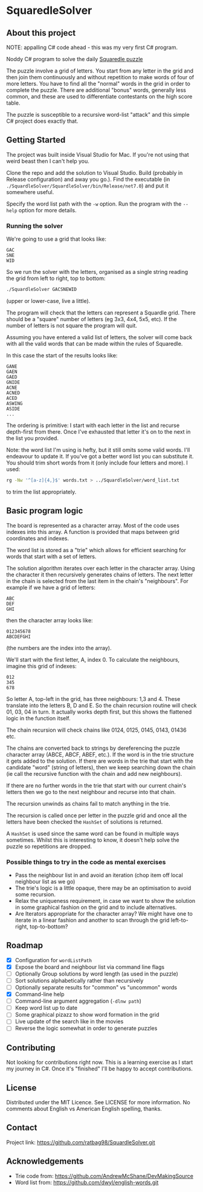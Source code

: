 # SquaredleSolver

## About this project

NOTE: appalling C# code ahead - this was my very first C# program.

Noddy C# program to solve the daily [Squaredle puzzle](https://squaredle.app/)

The puzzle involve a grid of letters. You start from any letter in the grid
and then join them continuously and without repetition to make words of four
of more letters. You have to find all the "normal" words in the grid in order
to complete the puzzle. There are additional "bonus" words, generally less
common, and these are used to differentiate contestants on the high score table.

The puzzle is susceptible to a recursive word-list "attack" and this simple
C# project does exactly that.

## Getting Started

The project was built inside Visual Studio for Mac. If you're not using that
weird beast then I can't help you.

Clone the repo and add the solution to Visual Studio. Build (probably in
Release configuration) and away you go.). Find the executable (in
`./SquardleSolver/SquardleSolver/bin/Release/net7.0`) and put it somewhere
useful.

Specify the word list path with the `-w` option. Run the program with the
`--help` option for more details.

### Running the solver

We're going to use a grid that looks like:

```text
GAC
SNE
WID
```

So we run the solver with the letters, organised as a single string reading
the grid from left to right, top to bottom:

```bash
./SquardleSolver GACSNEWID
```

(upper or lower-case, live a little).

The program will check that the letters can represent a Squardle grid. There
should be a "square" number of letters (eg 3x3, 4x4, 5x5, etc). If the number
of letters is not square the program will quit.

Assuming you have entered a valid list of letters, the solver will come back
with all the valid words that can be made within the rules of Squaredle.

In this case the start of the results looks like:

```text
GANE
GAEN
GAED
GNIDE
ACNE
ACNED
ACED
ASWING
ASIDE
...
```

The ordering is primitive: I start with each letter in the list and recurse
depth-first from there. Once I've exhausted that letter it's on to the next
in the list you provided.

Note: the word list I'm using is hefty, but it still omits some valid words.
I'll endeavour to update it. If you've got a better word list you can
substitute it. You should trim short words from it (only include four letters
and more). I used:

```bash
rg -Nw '^[a-z]{4,}$' words.txt > ../SquardleSolver/word_list.txt
```

to trim the list appropriately.

## Basic program logic

The board is represented as a character array. Most of the code uses
indexes into this array. A function is provided that maps between grid
coordinates and indexes.

The word list is stored as a "trie" which allows for efficient searching for
words that start with a set of letters.

The solution algorithm iterates over each letter in the character array. Using
the character it then recursively generates chains of letters. The next letter
in the chain is selected from the last item in the chain's "neighbours". For
example if we have a grid of letters:

```text
ABC
DEF
GHI
```

then the character array looks like:

```text
012345678
ABCDEFGHI
```

(the numbers are the index into the array).

We'll start with the first letter, A, index 0. To calculate the neighbours,
imagine this grid of indexes:

```text
012
345
678
```

So letter A, top-left in the grid, has three neighbours: 1,3 and 4. These
translate into the letters B, D and E. So the chain recursion routine will
check 01, 03, 04 in turn. It actually works depth first, but this shows the
flattened logic in the function itself.

The chain recursion will check chains like 0124, 0125, 0145, 0143, 01436 etc.

The chains are converted back to strings by dereferencing the puzzle character
array (ABCE, ABCF, ABEF, etc.). If the word is in the trie structure it gets added to the solution. If
there are words in the trie that start with the candidate "word" (string of
letters), then we keep searching down the chain (ie call the recursive function
with the chain and add new neighbours).

If there are no further words in the trie that start with our current chain's
letters then we go to the next neighbour and recurse into that chain.

The recursion unwinds as chains fail to match anything in the trie.

The recursion is called once per letter in the puzzle grid and once all the
letters have been checked the `HashSet` of solutions is returned.

A `HashSet` is used since the same word can be found in multiple ways sometimes.
Whilst this is interesting to know, it doesn't help solve the puzzle so
repetitions are dropped.

### Possible things to try in the code as mental exercises

- Pass the neighbour list in and avoid an iteration (chop item off local neighbour list as we go)
- The trie's logic is a little opaque, there may be an optimisation to avoid some recursion.
- Relax the uniqueness requirement, in case we want to show the solution in some graphical fashion on the grid and to include alternatives.
- Are Iterators appropriate for the character array? We might have one to iterate in a linear fashion and another to scan through the grid left-to-right, top-to-bottom?

## Roadmap

- [x] Configuration for `wordListPath`
- [x] Expose the board and neighbour list via command line flags
- [ ] Optionally Group solutions by word length (as used in the puzzle)
- [ ] Sort solutions alphabetically rather than recursively
- [ ] Optionally separate results for "common" vs "uncommon" words
- [x] Command-line help
- [ ] Command-line argument aggregation (`-dlnw path`)
- [ ] Keep word list up to date
- [ ] Some graphical pizazz to show word formation in the grid
- [ ] Live update of the search like in the movies
- [ ] Reverse the logic somewhat in order to generate puzzles

## Contributing

Not looking for contributions right now. This is a learning exercise as
I start my journey in C#. Once it's "finished" I'll be happy to accept
contributions.

## License

Distributed under the MIT Licence. See LICENSE for more information. No comments
about English vs American English spelling, thanks.

## Contact

Project link: <https://github.com/ratbag98/SquardleSolver.git>

## Acknowledgements

- Trie code from: <https://github.com/AndrewMcShane/DevMakingSource>
- Word list from: <https://github.com/dwyl/english-words.git>
